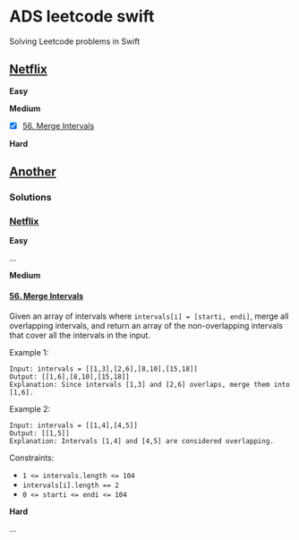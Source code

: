 # ADS leetcode swift

Solving Leetcode problems in Swift

## [Netflix](https://github.com/anatoliykant/ADS_leetcode_swift/edit/main/README.md#Netflix)

**Easy**

**Medium**

- [x] [56. Merge Intervals](https://github.com/anatoliykant/ADS_leetcode_swift/edit/main/README.md#Netflix)

**Hard**

## [Another](https://leetcode.com/problemset/all/)

### Solutions

### [Netflix](https://leetcode.com/company/netflix)

**Easy**

...

**Medium**

#### [56. Merge Intervals](https://leetcode.com/problems/merge-intervals/)

Given an array of intervals where `intervals[i] = [starti, endi]`, merge all overlapping intervals, and return an array of the non-overlapping intervals that cover all the intervals in the input.

Example 1:
```
Input: intervals = [[1,3],[2,6],[8,10],[15,18]]
Output: [[1,6],[8,10],[15,18]]
Explanation: Since intervals [1,3] and [2,6] overlaps, merge them into [1,6].
```
Example 2:
```
Input: intervals = [[1,4],[4,5]]
Output: [[1,5]]
Explanation: Intervals [1,4] and [4,5] are considered overlapping.
```

Constraints:

- `1 <= intervals.length <= 104`
- `intervals[i].length == 2`
- `0 <= starti <= endi <= 104`

**Hard**

...
